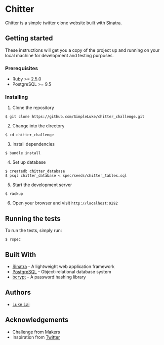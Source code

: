 # Chitter

Chitter is a simple twitter clone website built with Sinatra.

## Getting started

These instructions will get you a copy of the project up and running on your local machine for development and testing purposes.

### Prerequisites

-   Ruby >= 2.5.0
-   PostgreSQL >= 9.5

### Installing

1.  Clone the repository

```
$ git clone https://github.com/SimpleLuke/chitter_challenge.git
```
2.  Change into the directory

```
$ cd chitter_challenge
```

3.  Install dependencies
```
$ bundle install
```
4.  Set up database
```
$ createdb chitter_database
$ psql chitter_database < spec/seeds/chitter_tables.sql
```
5.  Start the development server
```
$ rackup
```
6.  Open your browser and visit `http://localhost:9292`

## Running the tests

To run the tests, simply run:
```
$ rspec
```

## Built With

-   [Sinatra](https://sinatrarb.com/) - A lightweight web application framework
-   [PostgreSQL](https://www.postgresql.org/) - Object-relational database system
-   [bcrypt](https://github.com/codahale/bcrypt-ruby) - A password hashing library


## Authors

-   [Luke Lai](https://github.com/SimpleLuke)

## Acknowledgements
- Challenge from Makers
-   Inspiration from [Twitter](https://twitter.com)

